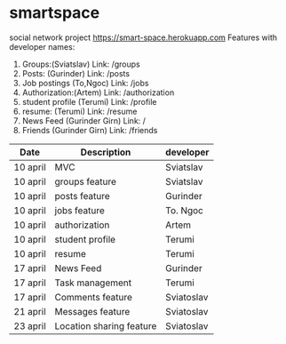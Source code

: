 # smartspace
social network project
https://smart-space.herokuapp.com
Features with developer names:
1. Groups:(Sviatslav)
    Link: /groups
2. Posts: (Gurinder)
     Link: /posts
3. Job postings (To,Ngoc)
     Link: /jobs
4. Authorization:(Artem)
     Link: /authorization
5. student profile (Terumi)
     Link: /profile
6. resume: (Terumi)
       Link: /resume
7. News Feed (Gurinder Girn)
       Link: /
8. Friends (Gurinder Girn)
       Link: /friends
       

|Date | Description | developer
|- | - | - 
|10 april | MVC | Sviatslav
|10 april | groups feature | Sviatslav
|10 april | posts feature | Gurinder
|10 april | jobs feature | To. Ngoc
|10 april | authorization | Artem
|10 april | student profile | Terumi
|10 april | resume | Terumi
|17 april | News Feed | Gurinder
|17 april | Task management | Terumi
|17 april | Comments feature| Sviatoslav
|21 april | Messages feature| Sviatoslav
|23 april | Location sharing feature| Sviatoslav

